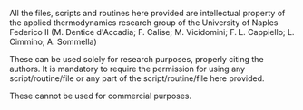 All the files, scripts and routines here provided are intellectual property of the applied thermodynamics research group of the University of Naples Federico II (M. Dentice d'Accadia; F. Calise; M. Vicidomini; F. L. Cappiello; L. Cimmino; A. Sommella)

These can be used solely for research purposes, properly citing the authors. It is mandatory to require the permission for using any script/routine/file or any part of the script/routine/file here provided. 


These cannot be used for commercial purposes. 
